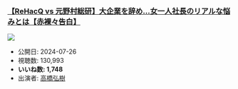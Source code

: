 ### [【ReHacQ vs 元野村総研】大企業を辞め...女一人社長のリアルな悩みとは【赤裸々告白】](https://www.youtube.com/watch?v=S-E4lDd2dp4)
[![](https://img.youtube.com/vi/S-E4lDd2dp4/sddefault.jpg)](https://www.youtube.com/watch?v=S-E4lDd2dp4)
-   公開日: 2024-07-26
-   視聴数: 130,993
-   **いいね数: 1,748**
-   出演者: [高橋弘樹](/rehacq_fan/people/高橋弘樹 "wikilink")
